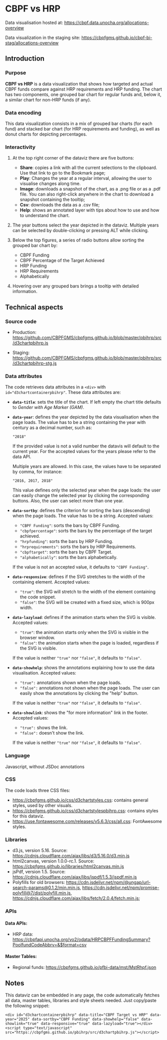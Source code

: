 # CBPF vs HRP

Data visualisation hosted at: https://cbpf.data.unocha.org/allocations-overview

Data visualization in the staging site: https://cbpfgms.github.io/cbpf-bi-stag/allocations-overview

## Introduction

### Purpose

**CBPF vs HRP** is a data visualization that shows how targeted and actual CBPF funds compare against HRP requirements and HRP funding. The chart has two components, one grouped bar chart for regular funds and, below it, a similar chart for non-HRP funds (if any).

### Data encoding

This data visualization consists in a mix of grouped bar charts (for each fund) and stacked bar chart (for HRP requirements and funding), as well as donut charts for depicting percentages.

### Interactivity

1. At the top right corner of the dataviz there are five buttons:

    - **Share**: copies a link with all the current selections to the clipboard. Use that link to go to the Bookmark page;
    - **Play**: Changes the year at a regular interval, allowing the user to visualise changes along time.
    - **Image**: downloads a snapshot of the chart, as a .png file or as a .pdf file. You can also right-click anywhere in the chart to download a snapshot containing the tooltip;
    - **Csv**: downloads the data as a .csv file;
    - **Help**: shows an annotated layer with tips about how to use and how to understand the chart.

2. The year buttons select the year depicted in the dataviz. Multiple years can be selected by double-clicking or pressing ALT while clicking.

3. Below the top figures, a series of radio buttons allow sorting the grouped bar chart by:

    - CBPF Funding
    - CBPF Percentage of the Target Achieved
    - HRP Funding
    - HRP Requirements
    - Alphabetically

4. Hovering over any grouped bars brings a tooltip with detailed information.

## Technical aspects

### Source code

-   Production: https://github.com/CBPFGMS/cbpfgms.github.io/blob/master/pbihrp/src/d3chartpbihrp.js

-   Staging: https://github.com/CBPFGMS/cbpfgms.github.io/blob/master/pbihrp/src/d3chartpbihrp-stg.js

### Data attributes

The code retrieves data attributes in a `<div>` with `id="d3chartcontainerpbihrp"`. These data attributes are:

-   **`data-title`**: sets the title of the chart. If left empty the chart title defaults to _Gender with Age Marker (GAM)_.

-   **`data-year`**: defines the year depicted by the data visualisation when the page loads. The value has to be a string containing the year with century as a decimal number, such as:

    `"2018"`

    If the provided value is not a valid number the datavis will default to the current year. For the accepted values for the years please refer to the data API.

    Multiple years are allowed. In this case, the values have to be separated by comma, for instance:

    `"2016, 2017, 2018"`

    This value defines only the selected year when the page loads: the user can easily change the selected year by clicking the corresponding buttons. Also, the user can select more than one year.

-   **`data-sortby`**: defines the criterion for sorting the bars (descending) when the page loads. The value has to be a string. Accepted values:

    -   `"CBPF Funding"`: sorts the bars by CBPF Funding.
    -   `"cbpfpercentage"`: sorts the bars by the percentage of the target achieved.
    -   `"hrpfunding"`: sorts the bars by HRP Funding.
    -   `"hrprequirements"`: sorts the bars by HRP Requirements.
    -   `"cbpftarget"`: sorts the bars by CBPF Target.
    -   `"alphabetically"`: sorts the bars alphabetically.

    If the value is not an accepted value, it defaults to `"CBPF Funding"`.

-   **`data-responsive`**: defines if the SVG stretches to the width of the containing element. Accepted values:

    -   `"true"`: the SVG will stretch to the width of the element containing the code snippet.
    -   `"false"`: the SVG will be created with a fixed size, which is 900px width.

-   **`data-lazyload`**: defines if the animation starts when the SVG is visible. Accepted values:

    -   `"true"`: the animation starts only when the SVG is visible in the browser window.
    -   `"false"`: the animation starts when the page is loaded, regardless if the SVG is visible.

    If the value is neither `"true"` nor `"false"`, it defaults to `"false"`.

-   **`data-showhelp`**: shows the annotations explaining how to use the data visualisation. Accepted values:

    -   `"true":` annotations shown when the page loads.
    -   `"false":` annotations not shown when the page loads. The user can easily show the annotations by clicking the "help" button.

    If the value is neither `"true"` nor `"false"`, it defaults to `"false"`.

-   **`data-showlink`**: shows the "for more information" link in the footer. Accepted values:

    -   `"true":` shows the link.
    -   `"false":` doesn't show the link.

    If the value is neither `"true"` nor `"false"`, it defaults to `"false"`.

### Language

Javascript, without JSDoc annotations

### CSS

The code loads three CSS files:

-   https://cbpfgms.github.io/css/d3chartstyles.css: contains general styles, used by other visuals.
-   https://cbpfgms.github.io/css/d3chartstylespbihrp.css: contains styles for this dataviz.
-   https://use.fontawesome.com/releases/v5.6.3/css/all.css: FontAwesome styles.

### Libraries

-   d3.js, version 5.16. Source: https://cdnjs.cloudflare.com/ajax/libs/d3/5.16.0/d3.min.js
-   html2canvas, version 1.0.0-rc.1. Source: https://cbpfgms.github.io/libraries/html2canvas.min.js
-   jsPdf, version 1.5. Source: https://cdnjs.cloudflare.com/ajax/libs/jspdf/1.5.3/jspdf.min.js
-   Polyfills for old browsers: https://cdn.jsdelivr.net/npm/@ungap/url-search-params@0.1.2/min.min.js,
    https://cdn.jsdelivr.net/npm/promise-polyfill@7/dist/polyfill.min.js,
    https://cdnjs.cloudflare.com/ajax/libs/fetch/2.0.4/fetch.min.js;

### APIs

#### Data APIs:

-   HRP data: https://cbpfapi.unocha.org/vo2/odata/HRPCBPFFundingSummary?PoolfundCodeAbbrv=&$format=csv

#### Master Tables:

-   Regional funds: https://cbpfgms.github.io/pfbi-data/mst/MstRhpf.json

## Notes

This dataviz can be embedded in any page, the code automatically fetches all data, master tables, libraries and style sheets needed.
Just copy/paste the following snippet:

`<div id="d3chartcontainerpbihrp" data-title="CBPF Target vs HRP" data-year="2025" data-sortby="CBPF Funding" data-showhelp="false" data-showlink="true" data-responsive="true" data-lazyload="true"></div><script type="text/javascript" src="https://cbpfgms.github.io/pbihrp/src/d3chartpbihrp.js"></script>`
